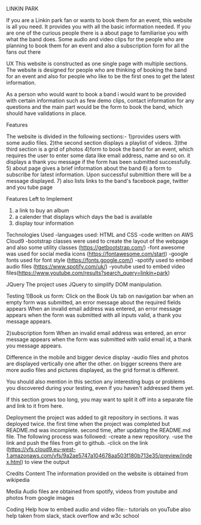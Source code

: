 LINKIN PARK

If you are a Linkin park fan or wants to book them for an event, this website is all you need. 
It provides you with all the basic information needed. If you are one of the curious people there is a about page to familiarise you with what the band does. 
Some audio and video clips for the people who are planning to book them for an event and also a subscription form for all the fans out there


UX
This website is constructed as one single page with multiple sections. The website is designed for people who are thinking of booking the band for an event and also for people 
who like to be the first ones to get the latest information.

As a person who would want to book a band i would want to be provided with certain information such as few demo clips, contact information for any questions and the main part
would be the form to book the band, which should have validations in place. 


Features

The website is divided in the following sections:-
1)provides users with some audio files.
2)the second section displays a playlist of videos.
3)the third section is a grid of photos 
4)form to book the band for an event, which requires the user to enter some data like email address, name and so on. it displays a thank you message if the form has been submitted 
successfully. 
5) about page gives a brief information about the band
6) a form to subscribe for latest information. Upon successful submittion there will be a message displayed.
7) also lists links to the band's facebook page, twitter and you tube page


Features Left to Implement
1) a link to buy an album
2) a calender that displays which days the bad is available
3) display tour information

Technologies Used
-languages used: HTML and CSS
-code written on AWS Cloud9
-bootstrap classes were used to create the layout of the webpage and also some utility classes (https://getbootstrap.com/)
-font awesome was used for social media icons (https://fontawesome.com/start)
-google fonts used for font style (https://fonts.google.com/)
-spotify used to embed audio files (https://www.spotify.com/uk/)
-youtube used to embed video files(https://www.youtube.com/results?search_query=linkin+park)


JQuery
The project uses JQuery to simplify DOM manipulation.


Testing
1)Book us form:
Click on the Book Us tab on navigation bar
when an empty form was submitted, an error message about the required fields appears
When an invalid email address was entered, an error message appears
when the form was submitted with all inputs valid, a thank you message appears.

2)subscription form
When an invalid email address was entered, an error message appears
when the form was submitted with valid email id, a thank you message appears.


Difference in the mobile and bigger device display
-audio files and photos are displayed vertically one after the other. on bigger screens there are more audio files and pictures displayed, as the grid format is different.


You should also mention in this section any interesting bugs or problems you discovered during your testing, even if you haven't addressed them yet.

If this section grows too long, you may want to split it off into a separate file and link to it from here.

Deployment
the project was added to git repository in sections. 
it was deployed twice. the first time when the project was completed but README.md was incomplete. second time, after updating the README.md file. The following process was followed:
-create a new repository.
-use the link and push the files from git to github.
-click on the link (https://vfs.cloud9.eu-west-1.amazonaws.com/vfs/9a2ae5747a104678aa503f180b713e35/preview/index.html) to view the output


Credits
Content
The information provided on the website is obtained from wikipedia

Media
Audio files are obtained from spotify, videos from youtube and photos from google images

Coding Help
how to embed audio and video file:- tutorials on youTube
also help taken from slack, stack overflow and w3c school
